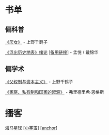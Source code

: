 # 书单

## 偏科普

[《厌女》](https://book.douban.com/subject/25836270/) - 上野千鹤子

[《浮出历史地表》绪论](https://www.douban.com/group/topic/227339484/) [\[备用链接\]](https://1drv.ms/b/s!AkD_tRewRc12am1K4vGpyaOYRQI?e=FWRfn0) - 孟悦 / 戴锦华

## 偏学术

[《父权制与资本主义》](https://book.douban.com/subject/34896921/) - 上野千鹤子

[《家庭、私有制和国家的起源》](https://book.douban.com/subject/1247769/) - 弗里德里希·恩格斯

# 播客

海马星球 \[[小宇宙](https://www.xiaoyuzhoufm.com/podcast/5e2d145c418a84a0467fc4d8)\] \[[anchor](https://anchor.fm/seahorseplanet)\]
